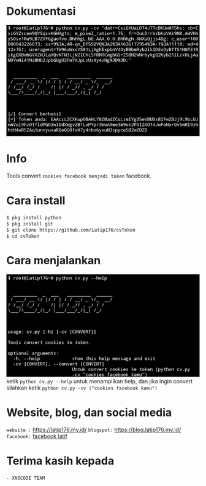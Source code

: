 # Dokumentasi
<img src="img/Screenshot_20211106-134305_Termux.jpg" alt="dokumentasi"></img>
# Info
Tools convert ```cookies facebook menjadi token``` facebook.
# Cara install
```CMD
$ pkg install python
$ pkg install git
$ git clone https://github.com/Latip176/cvToken
$ cd cvToken
```
# Cara menjalankan
<img src="img/Screenshot_20211106-143131_Termux.jpg" alt="tools help"></img>
ketik ```python cv.py --help``` untuk menampilkan help, dan jika
ingin convert silahkan ketik ```python cv.py -cv ("cookies facebook kamu")```
# Website, blog, dan social media
```website :``` <a href="https://latip176.my.id/">https://latip176.my.id/</a>
```blogspot:``` <a href="https://blog.latip176.my.id/">https://blog.latip176.my.id/</a>
```facebook:``` <a href="https://facebook.com/latip176.my.id/">facebook latif</a>
# Terima kasih kepada
```
- XNSCODE TEAM
```

